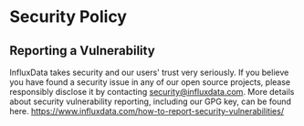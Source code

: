 # Security Policy

## Reporting a Vulnerability

InfluxData takes security and our users' trust very seriously. If you believe you have found a security issue in any of our open source projects, please responsibly disclose it by contacting security@influxdata.com. More details about security vulnerability reporting, including our GPG key, can be found here. https://www.influxdata.com/how-to-report-security-vulnerabilities/
